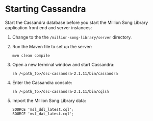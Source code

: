 # Starting Cassandra

Start the Cassandra database before you start the Million Song Library application front end and server instances:

1. Change to the the `/million-song-library/server` directory.
2. Run the Maven file to set up the server:

   ```
   mvn clean compile
   ```
   
3. Open a new terminal window and start Cassandra:

   ```
   sh /<path_to>/dsc-cassandra-2.1.11/bin/cassandra
   ```
   
4. Enter the Cassandra console:

   ```
   sh /<path_to>/dsc-cassandra-2.1.11/bin/cqlsh
   ```
   
5. Import the Million Song Library data:

   ```
   SOURCE 'msl_ddl_latest.cql';
   SOURCE 'msl_dat_latest.cql';
   ```
   